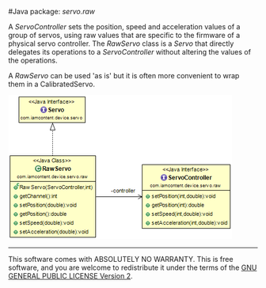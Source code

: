#Java package: _servo.raw_

A _ServoController_ sets the position, speed and acceleration values of a group of servos, using raw values that are specific to the firmware of a physical servo controller. The _RawServo_ class is a _Servo_ that directly delegates its operations to a _ServoController_ without altering the values of the operations.

A _RawServo_ can be used 'as is' but it is often more convenient to wrap them in a CalibratedServo.

![Class Diagram](../uml/com.iamcontent.device.servo.raw.png)

---

This software comes with ABSOLUTELY NO WARRANTY. This is free software, and you are welcome to redistribute it
under the terms of the [GNU GENERAL PUBLIC LICENSE Version 2](https://www.gnu.org/licenses/gpl-2.0.html).
